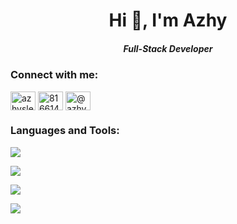 <h1 align="center">Hi 👋, I'm Azhy</h1>
<h5 align="center">Full-Stack Developer</h5>

<h3 align="left">Connect with me:</h3>
<p align="left">
<a href="https://linkedin.com/in/azhyslemany" target="blank"><img align="center" src="https://raw.githubusercontent.com/rahuldkjain/github-profile-readme-generator/master/src/images/icons/Social/linked-in-alt.svg" alt="azhyslemany" height="30" width="40" /></a>
<a href="https://stackoverflow.com/users/8166144" target="blank"><img align="center" src="https://raw.githubusercontent.com/rahuldkjain/github-profile-readme-generator/master/src/images/icons/Social/stack-overflow.svg" alt="8166144" height="30" width="40" /></a>
<a href="https://www.youtube.com/@azhyabdalqadir4293" target="blank"><img align="center" src="https://raw.githubusercontent.com/rahuldkjain/github-profile-readme-generator/master/src/images/icons/Social/youtube.svg" alt="@azhyabdalqadir4293" height="30" width="40" /></a>
</p>

<h3 align="left">Languages and Tools:</h3>

<p>
  <a href="https://skillicons.dev">
    <img src="https://skillicons.dev/icons?i=cpp,cs,python,java,js,php,bash" />
  </a>
</p>

<p>
  <a href="https://skillicons.dev">
    <img src="https://skillicons.dev/icons?i=flutter,react,bootstrap" />
  </a>
</p>

<p>
  <a href="https://skillicons.dev">
    <img src="https://skillicons.dev/icons?i=spring,django,mysql,postgres,sqlite,firebase" />
  </a>
</p>

<p>
  <a href="https://skillicons.dev">
    <img src="https://skillicons.dev/icons?i=linux,git" />
  </a>
</p>

